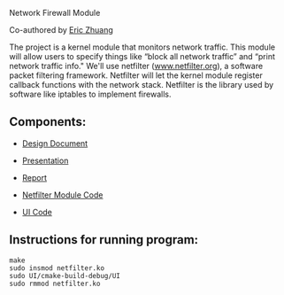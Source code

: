 Network Firewall Module

Co-authored by [Eric Zhuang](https://github.com/ezhuang13)

The project is a kernel module that monitors network traffic. This module will allow users to specify things like “block all network traffic” and “print network traffic info." We'll use netfilter (www.netfilter.org), a software packet filtering framework. Netfilter will let the kernel module register callback functions with the network stack. Netfilter is the library used by software like iptables to implement firewalls.

## Components:

* [Design Document](./Docs/design.md)
* [Presentation](./Docs/ZhuangWilmsOS.pptx)
* [Report](./Docs/report.md)

* [Netfilter Module Code](./netfilter.c)
* [UI Code](./UI/User.h)

## Instructions for running program:

```
make
sudo insmod netfilter.ko
sudo UI/cmake-build-debug/UI
sudo rmmod netfilter.ko
```
